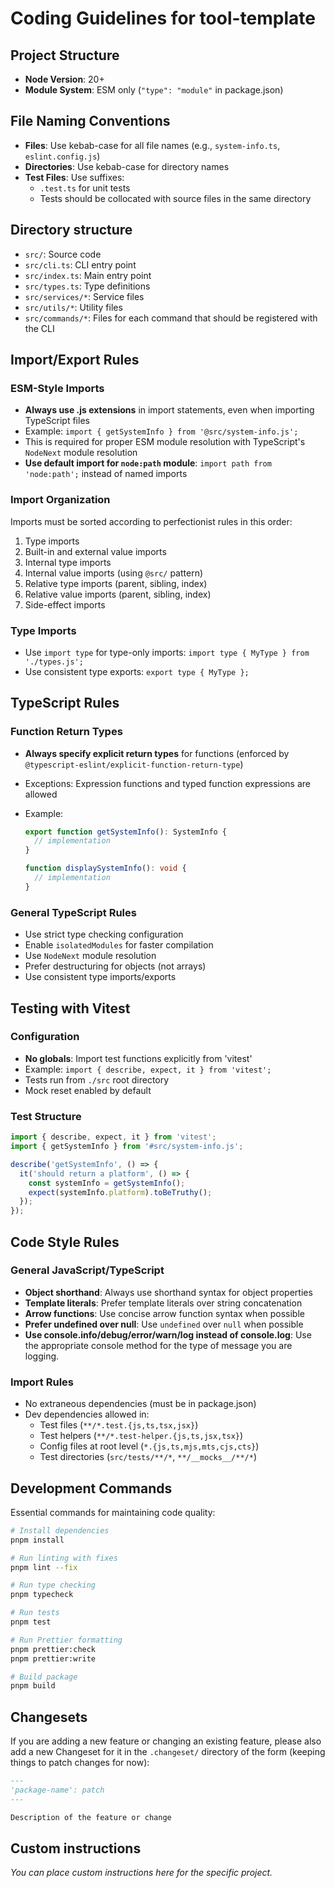 # Coding Guidelines for tool-template

## Project Structure

- **Node Version**: 20+
- **Module System**: ESM only (`"type": "module"` in package.json)

## File Naming Conventions

- **Files**: Use kebab-case for all file names (e.g., `system-info.ts`, `eslint.config.js`)
- **Directories**: Use kebab-case for directory names
- **Test Files**: Use suffixes:
  - `.test.ts` for unit tests
  - Tests should be collocated with source files in the same directory

## Directory structure

- `src/`: Source code
- `src/cli.ts`: CLI entry point
- `src/index.ts`: Main entry point
- `src/types.ts`: Type definitions
- `src/services/*`: Service files
- `src/utils/*`: Utility files
- `src/commands/*`: Files for each command that should be registered with the CLI

## Import/Export Rules

### ESM-Style Imports

- **Always use .js extensions** in import statements, even when importing TypeScript files
- Example: `import { getSystemInfo } from '@src/system-info.js';`
- This is required for proper ESM module resolution with TypeScript's `NodeNext` module resolution
- **Use default import for `node:path` module**: `import path from 'node:path';` instead of named imports

### Import Organization

Imports must be sorted according to perfectionist rules in this order:

1. Type imports
2. Built-in and external value imports
3. Internal type imports
4. Internal value imports (using `@src/` pattern)
5. Relative type imports (parent, sibling, index)
6. Relative value imports (parent, sibling, index)
7. Side-effect imports

### Type Imports

- Use `import type` for type-only imports: `import type { MyType } from './types.js';`
- Use consistent type exports: `export type { MyType };`

## TypeScript Rules

### Function Return Types

- **Always specify explicit return types** for functions (enforced by `@typescript-eslint/explicit-function-return-type`)
- Exceptions: Expression functions and typed function expressions are allowed
- Example:

  ```typescript
  export function getSystemInfo(): SystemInfo {
    // implementation
  }

  function displaySystemInfo(): void {
    // implementation
  }
  ```

### General TypeScript Rules

- Use strict type checking configuration
- Enable `isolatedModules` for faster compilation
- Use `NodeNext` module resolution
- Prefer destructuring for objects (not arrays)
- Use consistent type imports/exports

## Testing with Vitest

### Configuration

- **No globals**: Import test functions explicitly from 'vitest'
- Example: `import { describe, expect, it } from 'vitest';`
- Tests run from `./src` root directory
- Mock reset enabled by default

### Test Structure

```typescript
import { describe, expect, it } from 'vitest';
import { getSystemInfo } from '#src/system-info.js';

describe('getSystemInfo', () => {
  it('should return a platform', () => {
    const systemInfo = getSystemInfo();
    expect(systemInfo.platform).toBeTruthy();
  });
});
```

## Code Style Rules

### General JavaScript/TypeScript

- **Object shorthand**: Always use shorthand syntax for object properties
- **Template literals**: Prefer template literals over string concatenation
- **Arrow functions**: Use concise arrow function syntax when possible
- **Prefer undefined over null**: Use `undefined` over `null` when possible
- **Use console.info/debug/error/warn/log instead of console.log**: Use the appropriate console method for the type of message you are logging.

### Import Rules

- No extraneous dependencies (must be in package.json)
- Dev dependencies allowed in:
  - Test files (`**/*.test.{js,ts,tsx,jsx}`)
  - Test helpers (`**/*.test-helper.{js,ts,jsx,tsx}`)
  - Config files at root level (`*.{js,ts,mjs,mts,cjs,cts}`)
  - Test directories (`src/tests/**/*`, `**/__mocks__/**/*`)

## Development Commands

Essential commands for maintaining code quality:

```bash
# Install dependencies
pnpm install

# Run linting with fixes
pnpm lint --fix

# Run type checking
pnpm typecheck

# Run tests
pnpm test

# Run Prettier formatting
pnpm prettier:check
pnpm prettier:write

# Build package
pnpm build
```

## Changesets

If you are adding a new feature or changing an existing feature, please also add a new Changeset for it in the `.changeset/` directory of the form (keeping things to patch changes for now):

```markdown
---
'package-name': patch
---

Description of the feature or change
```

## Custom instructions

_You can place custom instructions here for the specific project._
